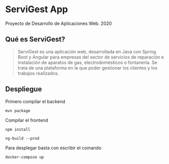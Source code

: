 # ServiGest App
Proyecto de Desarrollo de Aplicaciones Web. 2020

## Qué es ServiGest?
> ServiGest es una aplicación web, desarrollada en Java con Spring Boot y Angular para empresas del sector de servicios de reparación e instalación de aparatos de gas, electrodomésticos o fontanería. Se trata de una plataforma en la que poder gestionar los clientes y los trabajos realizados.

## Despliegue
Primero compilar el backend
```
mvn package
```

Compilar el frontend
```
npm install
```
```
ng-build --prod
```

Para desplegar basta con escribir el comando
```
docker-compose up
```
